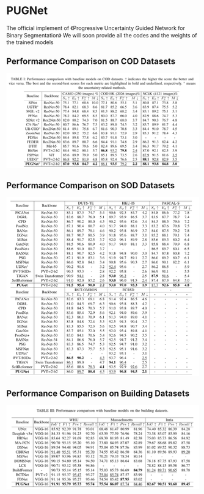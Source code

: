 # PUGNet
The official implement of 《Progressive Uncertainty Guided Network for Binary Segmentation》
We will soon provide all the codes and the weights of the trained models

## Performance Comparison on COD Datasets
![COD](COD.png)

## Performance Comparison on SOD Datasets
![SOD](SOD.png)

## Performance Comparison on Building Datasets
![building](building.png)
